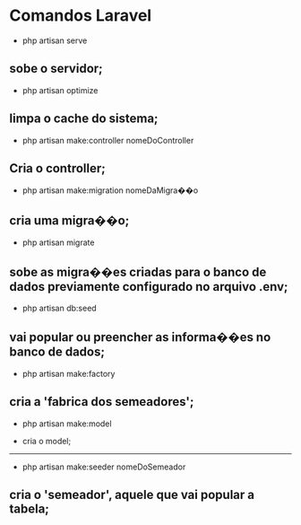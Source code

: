 # Comandos Laravel

 - php artisan serve

 sobe o servidor;
----------------------------
- php artisan optimize

 limpa o cache do sistema;
-----------------------------------
- php artisan make:controller nomeDoController

Cria o controller;
-------------------------------------------
- php artisan make:migration nomeDaMigra��o 

cria uma migra��o;
----------------------------------------
- php artisan migrate

sobe as migra��es criadas para o banco de dados previamente configurado no arquivo .env;
--------------------------------------------------------------------------------------------
- php artisan db:seed

vai popular ou preencher as informa��es no banco de dados;
------------------------------------------------------------------------------------------
- php artisan make:factory

cria a 'fabrica dos semeadores';
------------------------------------------------------------------------------------------
- php artisan make:model

- cria o model;
------------------------------------------------------------------------------------------
- php artisan make:seeder nomeDoSemeador

cria o 'semeador', aquele que vai popular a tabela;
------------------------------------------------------------------------------------------